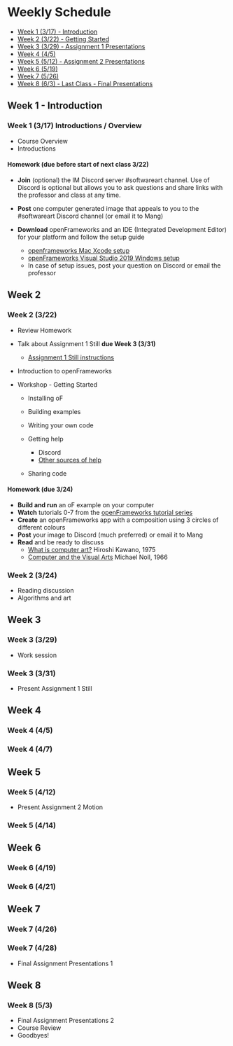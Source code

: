 # Weekly Schedule

* [Week 1 (3/17) - Introduction](#week1)
* [Week 2 (3/22) - Getting Started](#week2)
* [Week 3 (3/29) - Assignment 1 Presentations](#week3)
* [Week 4 (4/5)](#week4)
* [Week 5 (5/12) - Assignment 2 Presentations](#week5)
* [Week 6 (5/19)](#week6)
* [Week 7 (5/26)](#week7)
* [Week 8 (6/3) - Last Class - Final Presentations](#week8)

## <a name="week1"></a>Week 1 - Introduction

### Week 1 (3/17) Introductions / Overview
- Course Overview
- Introductions

#### Homework (due before start of next class 3/22)
- **Join** (optional) the IM Discord server #softwareart channel. Use of Discord is optional but allows you to ask questions and share links with the professor and class at any time.

- **Post** one computer generated image that appeals to you to the #softwareart Discord channel (or email it to Mang)

- **Download** openFrameworks and an IDE (Integrated Development Editor) for your platform and follow the setup guide
    - [openframeworks Mac Xcode setup](https://openframeworks.cc/setup/xcode/)
    - [openFrameworks Visual Studio 2019 Windows setup](docs/openFrameworksVS2019.md)
  - In case of setup issues, post your question on Discord or email the professor


## <a name="week2"></a>Week 2

### Week 2 (3/22)
- Review Homework

- Talk about Assignment 1 Still **due Week 3 (3/31)**
  - [Assignment 1 Still instructions](Assignments.md#assignment-1---still)

- Introduction to openFrameworks

- Workshop - Getting Started
  - Installing oF
  - Building examples
  - Writing your own code
  - Getting help
    - Discord
    - [Other sources of help](https://github.com/periode/software-art-image/wiki/code-help)

  - Sharing code

#### Homework (due 3/24)
- **Build and run** an oF example on your computer
- **Watch** tutorials 0-7 from the [openFrameworks tutorial series](https://www.youtube.com/watch?v=dwt2NAd1ZYY&list=PL4neAtv21WOlqpDzGqbGM_WN2hc5ZaVv7&index=1)
- **Create** an openFrameworks app with a composition using 3 circles of different colours
- **Post** your image to Discord (much preferred) or email it to Mang
- **Read** and be ready to discuss
  - [What is computer art?](https://github.com/periode/software-art-image/blob/master/assets/readings/required/kawano_art.pdf) Hiroshi Kawano, 1975
  - [Computer and the Visual Arts](https://github.com/periode/software-art-image/blob/master/assets/readings/required/noll_computers_visualarts.pdf) Michael Noll, 1966

### Week 2 (3/24)
- Reading discussion
- Algorithms and art

## <a name="week3"></a>Week 3

### Week 3 (3/29)
- Work session

### Week 3 (3/31)
- Present Assignment 1 Still

## <a name="week4"></a>Week 4

### Week 4 (4/5)

### Week 4 (4/7)

## <a name="week5"></a>Week 5

### Week 5 (4/12)
- Present Assignment 2 Motion

### Week 5 (4/14)

## <a name="week6"></a>Week 6

### Week 6 (4/19)

### Week 6 (4/21)

## <a name="week7"></a>Week 7

### Week 7 (4/26)

### Week 7 (4/28)
- Final Assignment Presentations 1

## <a name="week8"></a>Week 8

### Week 8 (5/3)
- Final Assignment Presentations 2
- Course Review
- Goodbyes!
